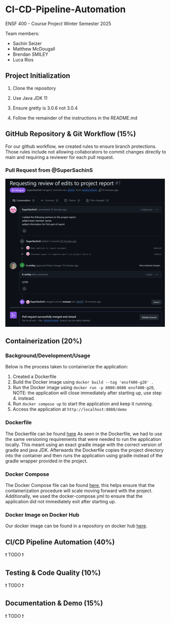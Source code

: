 # CI-CD-Pipeline-Automation

ENSF 400 - Course Project
Winter Semester 2025

Team members:

- Sachin Seizer
- Matthew McDougall
- Brendan SMILEY
- Luca Rios

## Project Initialization

1. Clone the repository

2. Use Java JDK 11

3. Ensure gretty is 3.0.6 not 3.0.4
4. Follow the remainder of the instructions in the README.md

## GitHub Repository & Git Workflow (15%)

For our github workflow, we created rules to ensure branch protections. Those rules include not allowing collaborators to commit changes directly to main and requiring a reviewer for each pull request.

### Pull Request from @SuperSachinS

<img src="report-media\PullRequest-Sachin.png" width=500>

## Containerization (20%)

### Background/Development/Usage

Below is the process taken to containerize the application:

1. Created a Dockerfile
2. Build the Docker image using `docker build --tag 'ensf400-g20' .`
3. Run the Docker image using `docker run -p 8080:8080 ensf400-g20`, NOTE: the application will close immediately after starting up, use step 4. instead.
4. Run `docker compose up` to start the application and keep it running.
5. Access the application at `http://localhost:8080/demo`

### Dockerfile

The Dockerfile can be found [here](./Dockerfile)
As seen in the Dockerfile, we had to use the same versioning requirements that were needed to run the application locally. This meant using an exact gradle image with the correct version of gradle and java JDK. Afterwards the Dockerfile copies the project directory into the container and then runs the application using gradle instead of the gradle wrapper provided in the project.

### Docker Compose

The Docker Compose file can be found [here](./docker-compose.yml), this helps ensure that the containerization procedure will scale moving forward with the project. Additionally, we used the docker-compose.yml to ensure that the application did not immediately exit after starting up.

### Docker Image on Docker Hub

Our docker image can be found in a repository on docker hub [here](https://hub.docker.com/repository/docker/mattmcdou/ci-cd-pipeline-automation-app/tags/latest/sha256-cedc83a81df4c45f3a1312ecd1c3a48de0c5cf1e51c645d8446d645863fcfaca).

## CI/CD Pipeline Automation (40%)

❗ TODO ❗

## Testing & Code Quality (10%)

❗ TODO ❗

## Documentation & Demo (15%)

❗ TODO ❗
